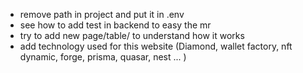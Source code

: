 - remove path in project and put it in .env
- see how to add test in backend to easy the mr
- try to add new page/table/ to understand how it works 
- add technology used for this website (Diamond, wallet factory, nft dynamic, forge, prisma, quasar, nest ... )
